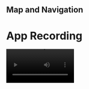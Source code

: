 ## Map and Navigation

# App Recording

<video src='https://github.com/FreeDurk/ryde_navi_app/assets/75711556/953011f0-5692-4b69-9714-8a0143a889ef' width=180/>
